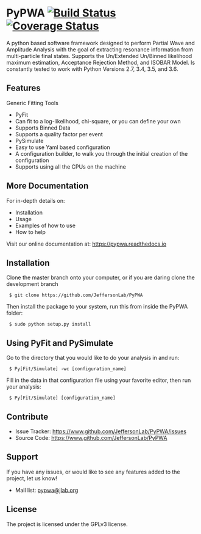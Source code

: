 PyPWA [![Build Status](https://travis-ci.org/JeffersonLab/PyPWA.svg?branch=master)](https://travis-ci.org/JeffersonLab/PyPWA) [![Coverage Status](https://coveralls.io/repos/github/JeffersonLab/PyPWA/badge.svg?branch=development)](https://coveralls.io/github/JeffersonLab/PyPWA?branch=development)
=====

A python based software framework designed to perform Partial Wave and Amplitude Analysis with the goal of extracting resonance information from multi-particle final states.
Supports the Un/Extended Un/Binned likelihood maximum estimation, Acceptance Rejection Method, and ISOBAR Model.
Is constantly tested to work with Python Versions 2.7, 3.4, 3.5, and 3.6.

Features
--------

Generic Fitting Tools
- PyFit
 - Can fit to a log-likelihood, chi-square, or you can define your own
 - Supports Binned Data
 - Supports a quality factor per event
- PySimulate
- Easy to use Yaml based configuration
- A configuration builder, to walk you through the initial creation of the configuration
- Supports using all the CPUs on the machine

More Documentation
------------------

For in-depth details on:
- Installation
- Usage
- Examples of how to use
- How to help

Visit our online documentation at: https://pypwa.readthedocs.io

Installation
------------

Clone the master branch onto your computer, or if you are daring clone the development branch

     $ git clone https://github.com/JeffersonLab/PyPWA

Then install the package to your system, run this from inside the PyPWA folder:

     $ sudo python setup.py install


Using PyFit and PySimulate
--------------------------

Go to the directory that you would like to do your analysis in and run:

     $ Py[Fit/Simulate] -wc [configuration_name]

Fill in the data in that configuration file using your favorite editor,
then run your analysis:

     $ Py[Fit/Simulate] [configuration_name]


Contribute
----------

- Issue Tracker: <https://www.github.com/JeffersonLab/PyPWA/issues>
- Source Code: <https://www.github.com/JeffersonLab/PyPWA>

Support
-------

If you have any issues, or would like to see any features added to the project, let us know!

- Mail list: pypwa@jlab.org

License
-------

The project is licensed under the GPLv3 license.
